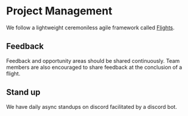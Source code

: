 # Project Management
We follow a lightweight ceremoniless agile framework called [Flights](https://simonhoiberg.medium.com/the-flight-manual-9e1aedd04fbf).

## Feedback 
Feedback and opportunity areas should be shared continuously. Team members are also encouraged to share feedback at the conclusion of a flight.

## Stand up
We have daily async standups on discord facilitated by a discord bot. 